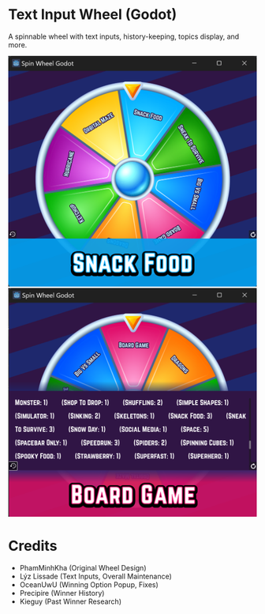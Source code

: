 <h1>
  Text Input Wheel (Godot)
</h1>

A spinnable wheel with text inputs, history-keeping, topics display, and more.

![screenshot](https://github.com/HyperGameDev/text-input-wheel-godot/blob/main/screenshots/wheel1.png)
![screenshot](https://github.com/HyperGameDev/text-input-wheel-godot/blob/main/screenshots/wheel2.png)

<h1 align="left">
  Credits
</h1>

- PhamMinhKha (Original Wheel Design)
- Lýz Lissade (Text Inputs, Overall Maintenance)
- OceanUwU (Winning Option Popup, Fixes)
- Precipire (Winner History)
- Kieguy (Past Winner Research)
